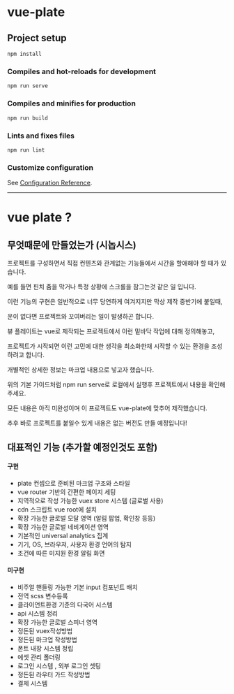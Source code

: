 # vue-plate

## Project setup
```
npm install
```

### Compiles and hot-reloads for development
```
npm run serve
```

### Compiles and minifies for production
```
npm run build
```

### Lints and fixes files
```
npm run lint
```

### Customize configuration
See [Configuration Reference](https://cli.vuejs.org/config/).

---

# vue plate ? 

## 무엇때문에 만들었는가 (시놉시스)

프로젝트를 구성하면서 직접 컨텐츠와 관계없는 기능들에서 시간을 할애해야 할 때가 있습니다.

예를 들면 핀치 줌을 막거나 특정 상황에 스크롤을 잠그는것 같은 일 입니다.

이런 기능의 구현은 일반적으로 너무 당연하게 여겨지지만 막상 제작 중반기에 붙일때,

운이 없다면 프로젝트와 꼬여버리는 일이 발생하곤 합니다.

뷰 플레이트는 vue로 제작되는 프로젝트에서 이런 밑바닥 작업에 대해 정의해놓고, 

프로젝트가 시작되면 이런 고민에 대한 생각을 최소화한채 시작할 수 있는 환경을 조성하려고 합니다.

개별적인 상세한 정보는 마크업 내용으로 넣고자 했습니다.

위의 기본 가이드처럼 npm run serve로 로컬에서 실행후 프로젝트에서 내용을 확인해주세요.

모든 내용은 아직 미완성이며 이 프로젝트도 vue-plate에 맞추어 제작했습니다.

추후 바로 프로젝트를 붙일수 있게 내용은 없는 버전도 만들 예정입니다!

## 대표적인 기능 (추가할 예정인것도 포함)

#### 구현

* plate 컨셉으로 준비된 마크업 구조와 스타일
* vue router 기반의 간편한 페이지 세팅
* 지역적으로 작성 가능한 vuex store 시스템 (글로벌 사용)
* cdn 스크립트 vue root에 설치
* 확장 가능한 글로벌 모달 영역 (알림 팝업, 확인창 등등)
* 확장 가능한 글로벌 네비게이션 영역
* 기본적인 universal analytics 집계
* 기기, OS, 브라우저, 사용자 환경 언어의 탐지
* 조건에 따른 미지원 환경 알림 화면

#### 미구현

* 비주얼 핸들링 가능한 기본 input 컴포넌트 배치
* 전역 scss 변수등록
* 클라이언트환경 기준의 다국어 시스템
* api 시스템 정리
* 확장 가능한 글로벌 스피너 영역
* 정돈된 vuex작성방법
* 정돈된 마크업 작성방법
* 폰트 내장 시스템 정립
* 에셋 관리 폴더링
* 로그인 시스템 , 외부 로그인 셋팅
* 정돈된 라우터 가드 작성방법
* 결제 시스템

<!-- 
    TODO : 
    다국어 언어별로 선택시 fetch해보기
    구글 카카오 네이버 3사 기본적으로 연결하기
    세션 유지하기
    서비스 서버에 로그인정보 쏘는 모양까지??
-->
